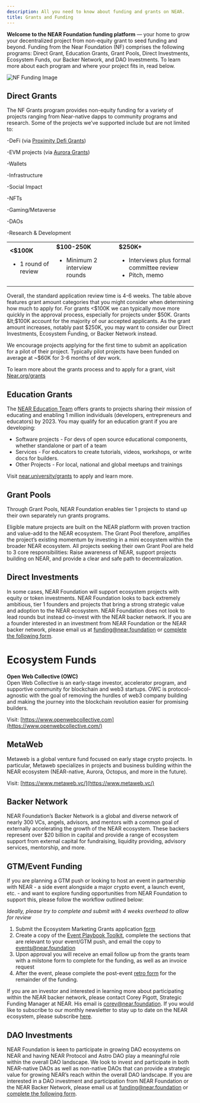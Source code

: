 ```yaml
---
description: All you need to know about funding and grants on NEAR.
title: Grants and Funding
---
```


**Welcome to the NEAR Foundation funding platform** — your home to grow your decentralized project from non-equity grant to seed funding and beyond. Funding from the Near Foundation (NF) comprises the following programs: Direct Grant, Education Grants, Grant Pools, Direct Investments, Ecosystem Funds, our Backer Network, and DAO Investments. To learn more about each program and where your project fits in, read below.

![NF Funding Image](/images/nffunding.png)

## Direct Grants

The NF Grants program provides non-equity funding for a variety of projects ranging from Near-native dapps to community programs and research. Some of the projects we’ve supported include but are not limited to:

-DeFi (via [Proximity Defi Grants](https://form.jotform.com/212877151135050)) 

-EVM projects (via [Aurora Grants](http://aurora.dev/grants))

-Wallets

-Infrastructure

-Social Impact

-NFTs

-Gaming/Metaverse

-DAOs

-Research & Development


<table>
  <tr>
   <td><strong>&lt;$100K</strong>
<ul>

<li>1 round of review
</li>
</ul>
   </td>
   <td><strong>$100-250K</strong>
<ul>

<li>Minimum 2 interview rounds
</li>
</ul>
   </td>
   <td><strong>$250K+</strong>
<ul>

<li>Interviews plus formal committee review
<li>Pitch, memo

</li>
</li>
</ul>
   </td>
  </tr>
</table>


Overall, the standard application review time is 4-6 weeks. The table above features grant amount categories that you might consider when determining how much to apply for. For grants &lt;$100K we can typically move more quickly in the approval process, especially for projects under $50K. Grants &lt;$100K account for the majority of our accepted applicants. As the grant amount increases, notably past $250K, you may want to consider our Direct Investments, Ecosystem Funding, or Backer Network instead.


We encourage projects applying for the first time to submit an application for a pilot of their project. Typically pilot projects have been funded on average at ~$60K for 3-6 months of dev work.

To learn more about the grants process and to apply for a grant, visit [Near.org/grants](https://near.org/grants/)


## Education Grants

The [NEAR Education Team](http://near.university/grants) offers grants to projects sharing their mission of educating and enabling 1 million individuals (developers, entrepreneurs and educators) by 2023. You may qualify for an education grant if you are developing:



* Software projects - For devs of open source educational components, whether standalone or part of a team
* Services - For educators to create tutorials, videos, workshops, or write docs for builders.
* Other Projects - For local, national and global meetups and trainings

Visit [near.university/grants](http://near.university/grants) to apply and learn more.


## Grant Pools

Through Grant Pools, NEAR Foundation enables tier 1 projects to stand up their own separately run grants programs.  

Eligible mature projects are built on the NEAR platform with proven traction and value-add to the NEAR ecosystem. The Grant Pool therefore, amplifies the project’s existing momentum by investing in a mini ecosystem within the broader NEAR ecosystem. All projects seeking their own Grant Pool are held to 3 core responsibilities:  Raise awareness of NEAR, support projects building on NEAR, and provide a clear and safe path to decentralization.


## Direct Investments

In some cases, NEAR Foundation will support ecosystem projects with equity or token investments. NEAR Foundation looks to back extremely ambitious, tier 1 founders and projects that bring a strong strategic value and adoption to the NEAR ecosystem. NEAR Foundation does not look to lead rounds but instead co-invest with the NEAR backer network. If you are a founder interested in an investment from NEAR Foundation or the NEAR backer network, please email us at funding@near.foundation or [complete the following form](https://nearprotocol1001.typeform.com/nearvcnetwork?typeform-source=www.google.com).


# Ecosystem Funds

**Open Web Collective (OWC)** \
Open Web Collective is an early-stage investor, accelerator program, and supportive community for blockchain and web3 startups. OWC is protocol-agnostic with the goal of removing the hurdles of web3 company building and making the journey into the blockchain revolution easier for promising builders.

Visit: [https://www.openwebcollective.com](https://www.openwebcollective.com/)


## MetaWeb

Metaweb is a global venture fund focused on early stage crypto projects. In particular, Metaweb specializes in projects and business building within the NEAR ecosystem (NEAR-native, Aurora, Octopus, and more in the future).

Visit: [https://www.metaweb.vc/](https://www.metaweb.vc/)


## Backer Network

NEAR Foundation’s Backer Network is a global and diverse network of nearly 300 VCs, angels, advisors, and mentors with a common goal of externally accelerating the growth of the NEAR ecosystem. These backers represent over $20 billion in capital and provide a range of ecosystem support from external capital for fundraising, liquidity providing, advisory services, mentorship, and more.


## GTM/Event Funding

If you are planning a GTM push or looking to host an event in partnership with NEAR - a side event alongside a major crypto event, a launch event, etc. - and want to explore funding opportunities from NEAR Foundation to support this, please follow the workflow outlined below:

*Ideally, please try to complete and submit with 4 weeks overhead to allow for review*

1. Submit the Ecosystem Marketing Grants application [form](https://airtable.com/shrm92EDb6ydLrSxr)
2. Create a copy of the [Event Playbook Toolkit](https://docs.google.com/presentation/d/1MysTwrdWgwd7DdEGD-O6CCIwZZ68YxpZWIqzba3k0jk/edit#slide=id.g13072457ef4_0_0), complete the sections that are relevant to your event/GTM push, and email the copy to events@near.foundation
3. Upon approval you will receive an email follow up from the grants team with a milstone form to complete for the funding, as well as an invoice request
4. After the event, please complete the post-event [retro form](https://docs.google.com/document/d/1wGYvxcEIgocgj32NnRnnfCycCQFNKp3iwvfThKwp73E/edit) for the remainder of the funding.

If you are an investor and interested in learning more about participating within the NEAR backer network, please contact Corey Pigott, Strategic Funding Manager at NEAR. His email is corey@near.foundation. If you would like to subscribe to our monthly newsletter to stay up to date on the NEAR ecosystem, please subscribe [here](https://near.us14.list-manage.com/subscribe?u=faedf5dec8739fb92e05b4131&id=cdc7be7d09). 


## DAO Investments

NEAR Foundation is keen to participate in growing DAO ecosystems on NEAR and having NEAR Protocol and Astro DAO play a meaningful role within the overall DAO landscape. We look to invest and participate in both NEAR-native DAOs as well as non-native DAOs that can provide a strategic value for growing NEAR’s reach within the overall DAO landscape. If you are interested in a DAO investment and participation from NEAR Foundation or the NEAR Backer Network, please email us at funding@near.foundation or [complete the following form](https://nearprotocol1001.typeform.com/nearvcnetwork?typeform-source=www.google.com).
